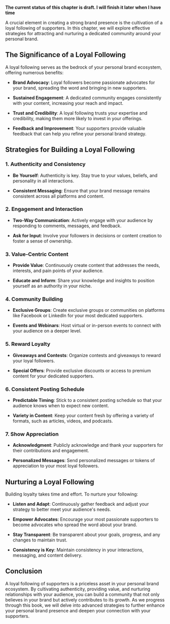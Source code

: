 **The current status of this chapter is draft. I will finish it later when I have time**

A crucial element in creating a strong brand presence is the cultivation of a loyal following of supporters. In this chapter, we will explore effective strategies for attracting and nurturing a dedicated community around your personal brand.

The Significance of a Loyal Following
-------------------------------------

A loyal following serves as the bedrock of your personal brand ecosystem, offering numerous benefits:

* **Brand Advocacy**: Loyal followers become passionate advocates for your brand, spreading the word and bringing in new supporters.

* **Sustained Engagement**: A dedicated community engages consistently with your content, increasing your reach and impact.

* **Trust and Credibility**: A loyal following trusts your expertise and credibility, making them more likely to invest in your offerings.

* **Feedback and Improvement**: Your supporters provide valuable feedback that can help you refine your personal brand strategy.

Strategies for Building a Loyal Following
-----------------------------------------

### 1. **Authenticity and Consistency**

* **Be Yourself**: Authenticity is key. Stay true to your values, beliefs, and personality in all interactions.

* **Consistent Messaging**: Ensure that your brand message remains consistent across all platforms and content.

### 2. **Engagement and Interaction**

* **Two-Way Communication**: Actively engage with your audience by responding to comments, messages, and feedback.

* **Ask for Input**: Involve your followers in decisions or content creation to foster a sense of ownership.

### 3. **Value-Centric Content**

* **Provide Value**: Continuously create content that addresses the needs, interests, and pain points of your audience.

* **Educate and Inform**: Share your knowledge and insights to position yourself as an authority in your niche.

### 4. **Community Building**

* **Exclusive Groups**: Create exclusive groups or communities on platforms like Facebook or LinkedIn for your most dedicated supporters.

* **Events and Webinars**: Host virtual or in-person events to connect with your audience on a deeper level.

### 5. **Reward Loyalty**

* **Giveaways and Contests**: Organize contests and giveaways to reward your loyal followers.

* **Special Offers**: Provide exclusive discounts or access to premium content for your dedicated supporters.

### 6. **Consistent Posting Schedule**

* **Predictable Timing**: Stick to a consistent posting schedule so that your audience knows when to expect new content.

* **Variety in Content**: Keep your content fresh by offering a variety of formats, such as articles, videos, and podcasts.

### 7. **Show Appreciation**

* **Acknowledgment**: Publicly acknowledge and thank your supporters for their contributions and engagement.

* **Personalized Messages**: Send personalized messages or tokens of appreciation to your most loyal followers.

Nurturing a Loyal Following
---------------------------

Building loyalty takes time and effort. To nurture your following:

* **Listen and Adapt**: Continuously gather feedback and adjust your strategy to better meet your audience's needs.

* **Empower Advocates**: Encourage your most passionate supporters to become advocates who spread the word about your brand.

* **Stay Transparent**: Be transparent about your goals, progress, and any changes to maintain trust.

* **Consistency is Key**: Maintain consistency in your interactions, messaging, and content delivery.

Conclusion
----------

A loyal following of supporters is a priceless asset in your personal brand ecosystem. By cultivating authenticity, providing value, and nurturing relationships with your audience, you can build a community that not only believes in your brand but actively contributes to its growth. As we progress through this book, we will delve into advanced strategies to further enhance your personal brand presence and deepen your connection with your supporters.
